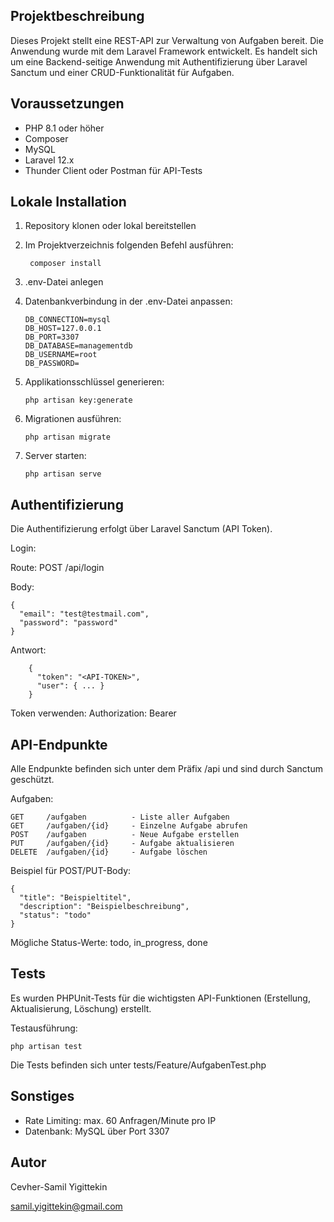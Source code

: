 Projektbeschreibung
--------------------
Dieses Projekt stellt eine REST-API zur Verwaltung von Aufgaben bereit. Die Anwendung wurde mit dem Laravel Framework entwickelt.
Es handelt sich um eine Backend-seitige Anwendung mit Authentifizierung über Laravel Sanctum und einer CRUD-Funktionalität für Aufgaben.

Voraussetzungen
----------------
- PHP 8.1 oder höher
- Composer
- MySQL
- Laravel 12.x
- Thunder Client oder Postman für API-Tests

Lokale Installation
--------------------
1. Repository klonen oder lokal bereitstellen
2. Im Projektverzeichnis folgenden Befehl ausführen:

        composer install
3. .env-Datei anlegen
4. Datenbankverbindung in der .env-Datei anpassen:

       DB_CONNECTION=mysql
       DB_HOST=127.0.0.1
       DB_PORT=3307
       DB_DATABASE=managementdb
       DB_USERNAME=root
       DB_PASSWORD=

5. Applikationsschlüssel generieren:

       php artisan key:generate
6. Migrationen ausführen:

       php artisan migrate
7. Server starten:

       php artisan serve

Authentifizierung
------------------
Die Authentifizierung erfolgt über Laravel Sanctum (API Token).

Login:

Route: POST /api/login

Body:

    {
      "email": "test@testmail.com",
      "password": "password"
    }

Antwort:

        {
          "token": "<API-TOKEN>",
          "user": { ... }
        }

Token verwenden:
Authorization: Bearer <API-TOKEN>

API-Endpunkte
--------------
Alle Endpunkte befinden sich unter dem Präfix /api und sind durch Sanctum geschützt.

Aufgaben:

    GET     /aufgaben          - Liste aller Aufgaben
    GET     /aufgaben/{id}     - Einzelne Aufgabe abrufen
    POST    /aufgaben          - Neue Aufgabe erstellen
    PUT     /aufgaben/{id}     - Aufgabe aktualisieren
    DELETE  /aufgaben/{id}     - Aufgabe löschen

Beispiel für POST/PUT-Body:

    {
      "title": "Beispieltitel",
      "description": "Beispielbeschreibung",
      "status": "todo"
    }
Mögliche Status-Werte: todo, in_progress, done

Tests
------
Es wurden PHPUnit-Tests für die wichtigsten API-Funktionen (Erstellung, Aktualisierung, Löschung) erstellt.

Testausführung:

    php artisan test

Die Tests befinden sich unter tests/Feature/AufgabenTest.php

Sonstiges
----------
- Rate Limiting: max. 60 Anfragen/Minute pro IP
- Datenbank: MySQL über Port 3307

Autor
-----------
Cevher-Samil Yigittekin

samil.yigittekin@gmail.com
